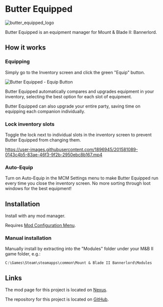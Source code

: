 # Butter Equipped

![butter_equipped_logo](https://user-images.githubusercontent.com/1896945/201556738-225ed771-7318-45de-870f-b61349519e3d.png)

Butter Equipped is an equipment manager for Mount & Blade II: Bannerlord.

## How it works

### Equipping

Simply go to the Inventory screen and click the green "Equip" button.

![Butter Equipped - Equip Button](https://user-images.githubusercontent.com/1896945/201581063-ea203e00-e614-4aa0-890b-3e54b372d69a.png)


Butter Equipped automatically compares and upgrades equipment in your inventory, selecting the best option for each slot of equipment.

Butter Equipped can also upgrade your entire party, saving time on equipping each companion individually.

### Lock inventory slots

Toggle the lock next to individual slots in the inventory screen to prevent Butter Equipped from changing them.

https://user-images.githubusercontent.com/1896945/201581089-0143c4b5-83ae-46f3-9f2b-2950ebc8b167.mp4

### Auto-Equip

Turn on Auto-Equip in the MCM Settings menu to make Butter Equipped run every time you close the inventory screen. No more sorting through loot windows for the best equipment!

## Installation

Install with any mod manager.

Requires [Mod Configuration Menu](https://www.nexusmods.com/mountandblade2bannerlord/mods/612).

### Manual installation

Manually install by extracting into the "Modules" folder under your M&B II game folder, e.g.:

`C:\Games\Steam\steamapps\common\Mount & Blade II Bannerlord\Modules`

## Links

The mod page for this project is located on [Nexus](https://www.nexusmods.com/mountandblade2bannerlord/mods/4713).

The repository for this project is located on [GitHub](https://github.com/jzebedee/ButterEquipped).
